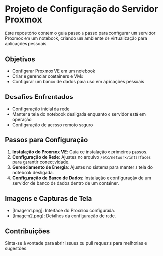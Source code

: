 # Projeto de Configuração do Servidor Proxmox

Este repositório contém o guia passo a passo para configurar um servidor Proxmox em um notebook, criando um ambiente de virtualização para aplicações pessoais.

## Objetivos
- Configurar Proxmox VE em um notebook
- Criar e gerenciar containers e VMs
- Configurar um banco de dados para uso em aplicações pessoais

## Desafios Enfrentados
- Configuração inicial da rede
- Manter a tela do notebook desligada enquanto o servidor está em operação
- Configuração de acesso remoto seguro

## Passos para Configuração
1. **Instalação do Proxmox VE**: Guia de instalação e primeiros passos.
2. **Configuração de Rede**: Ajustes no arquivo `/etc/network/interfaces` para garantir conectividade.
3. **Gerenciamento de Energia**: Ajustes no sistema para manter a tela do notebook desligada.
4. **Configuração de Banco de Dados**: Instalação e configuração de um servidor de banco de dados dentro de um container.

## Imagens e Capturas de Tela
- [Imagem1.png]: Interface do Proxmox configurada.
- [Imagem2.png]: Detalhes da configuração de rede.

## Contribuições
Sinta-se à vontade para abrir issues ou pull requests para melhorias e sugestões.
